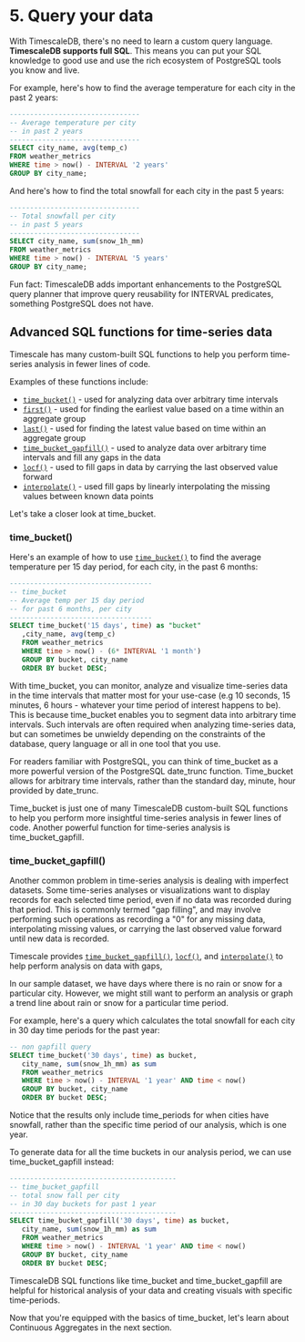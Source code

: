 # 5. Query your data

With TimescaleDB, there's no need to learn a custom query language. **TimescaleDB
supports full SQL**. This means you can put your SQL knowledge to good use and
use the rich ecosystem of PostgreSQL tools you know and live.

For example, here's how to find the average temperature for each city in the past 2 years:

```sql
--------------------------------
-- Average temperature per city
-- in past 2 years
--------------------------------
SELECT city_name, avg(temp_c)
FROM weather_metrics
WHERE time > now() - INTERVAL '2 years'
GROUP BY city_name;
```

And here's how to find the total snowfall for each city in the past 5 years:

```sql
--------------------------------
-- Total snowfall per city
-- in past 5 years
--------------------------------
SELECT city_name, sum(snow_1h_mm)
FROM weather_metrics
WHERE time > now() - INTERVAL '5 years'
GROUP BY city_name;
```


<highlight type="tip">
Fun fact: TimescaleDB adds important enhancements to the PostgreSQL query planner
that improve query reusability for INTERVAL predicates, something PostgreSQL does
not have.
</highlight>

## Advanced SQL functions for time-series data

Timescale has many custom-built SQL functions to help you perform time-series
analysis in fewer lines of code.

Examples of these functions include:

* [`time_bucket()`] - used for analyzing data over arbitrary time intervals
* [`first()`] - used for finding the earliest value based on a time within an aggregate group
* [`last()`] - used for finding the latest value based on time within an aggregate group
* [`time_bucket_gapfill()`] - used to analyze data over arbitrary time intervals and fill any gaps in the data
* [`locf()`] - used to fill gaps in data by carrying the last observed value forward
* [`interpolate()`] - used fill gaps by linearly interpolating the missing values between known data points

Let's take a closer look at time_bucket.

### time_bucket()

Here's an example of how to use [`time_bucket()`] to find the average temperature per 15 day period, for each city, in the past 6 months:

```sql
-----------------------------------
-- time_bucket
-- Average temp per 15 day period
-- for past 6 months, per city
-----------------------------------
SELECT time_bucket('15 days', time) as "bucket"
   ,city_name, avg(temp_c)
   FROM weather_metrics
   WHERE time > now() - (6* INTERVAL '1 month')
   GROUP BY bucket, city_name
   ORDER BY bucket DESC;
```

With time_bucket, you can monitor, analyze and visualize time-series data in the time intervals that matter most for your use-case (e.g 10 seconds, 15 minutes, 6 hours - whatever your time period of interest happens to be). This is because time_bucket enables you to segment data into arbitrary time intervals. Such intervals are often required when analyzing time-series data, but can sometimes be unwieldy depending on the constraints of the database, query language or all in one tool that you use.

For readers familiar with PostgreSQL, you can think of time_bucket as a more powerful version of the PostgreSQL date_trunc function. Time_bucket allows for arbitrary time intervals, rather than the standard day, minute, hour provided by date_trunc.

Time_bucket is just one of many TimescaleDB custom-built SQL functions to help you perform more insightful time-series analysis in fewer lines of code. Another powerful function for time-series analysis is time_bucket_gapfill.

### time_bucket_gapfill()

Another common problem in time-series analysis is dealing with imperfect datasets.
Some time-series analyses or visualizations want to display records for each
selected time period, even if no data was recorded during that period. This is
commonly termed "gap filling", and may involve performing such operations as
recording a "0" for any missing data, interpolating missing values, or carrying
the last observed value forward until new data is recorded.

Timescale provides [`time_bucket_gapfill()`],
[`locf()`], and [`interpolate()`] to help perform analysis on data with gaps,

In our sample dataset, we have days where there is no rain or snow for a particular
city. However, we might still want to perform an analysis or graph a trend line
about rain or snow for a particular time period.

For example, here's a query which calculates the total snowfall for each city in
30 day time periods for the past year:

```sql
-- non gapfill query
SELECT time_bucket('30 days', time) as bucket,
   city_name, sum(snow_1h_mm) as sum
   FROM weather_metrics
   WHERE time > now() - INTERVAL '1 year' AND time < now()
   GROUP BY bucket, city_name
   ORDER BY bucket DESC;
```

Notice that the results only include time_periods for when cities have snowfall,
rather than the specific time period of our analysis, which is one year.

To generate data for all the time buckets in our analysis period, we can use
time_bucket_gapfill instead:

```sql
-----------------------------------------
-- time_bucket_gapfill
-- total snow fall per city
-- in 30 day buckets for past 1 year
-----------------------------------------
SELECT time_bucket_gapfill('30 days', time) as bucket,
   city_name, sum(snow_1h_mm) as sum
   FROM weather_metrics
   WHERE time > now() - INTERVAL '1 year' AND time < now()
   GROUP BY bucket, city_name
   ORDER BY bucket DESC;
```

TimescaleDB SQL functions like time_bucket and time_bucket_gapfill are helpful
for historical analysis of your data and creating visuals with specific time-periods.

Now that you're equipped with the basics of time_bucket, let's learn about Continuous
Aggregates in the next section.



[`time_bucket()`]: /api/:currentVersion:/hyperfunctions/time_bucket
[`time_bucket_gapfill()`]: /api/:currentVersion:/hyperfunctions/gapfilling-interpolation/time_bucket_gapfill
[`last()`]: /api/:currentVersion:/hyperfunctions/last
[`first()`]: /api/:currentVersion:/hyperfunctions/first
[`locf()`]: /api/:currentVersion:/hyperfunctions/gapfilling-interpolation/locf
[`interpolate()`]: /api/:currentVersion:/hyperfunctions/gapfilling-interpolation/interpolate
